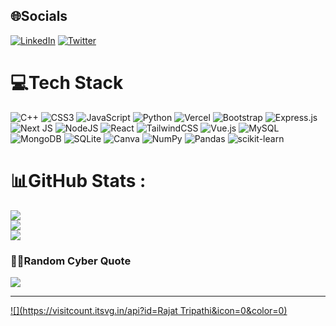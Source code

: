 
## 🌐Socials
[![LinkedIn](https://img.shields.io/badge/LinkedIn-%230077B5.svg?logo=linkedin&logoColor=white)](https://linkedin.com/in/www.linkedin.com/in/rivalo5) [![Twitter](https://img.shields.io/badge/Twitter-%231DA1F2.svg?logo=Twitter&logoColor=white)](https://twitter.com/https://x.com/Rival_o5) 

# 💻Tech Stack
![C++](https://img.shields.io/badge/c++-%2300599C.svg?style=flat&logo=c%2B%2B&logoColor=white) ![CSS3](https://img.shields.io/badge/css3-%231572B6.svg?style=flat&logo=css3&logoColor=white) ![JavaScript](https://img.shields.io/badge/javascript-%23323330.svg?style=flat&logo=javascript&logoColor=%23F7DF1E) ![Python](https://img.shields.io/badge/python-3670A0?style=flat&logo=python&logoColor=ffdd54) ![Vercel](https://img.shields.io/badge/vercel-%23000000.svg?style=flat&logo=vercel&logoColor=white) ![Bootstrap](https://img.shields.io/badge/bootstrap-%23563D7C.svg?style=flat&logo=bootstrap&logoColor=white) ![Express.js](https://img.shields.io/badge/express.js-%23404d59.svg?style=flat&logo=express&logoColor=%2361DAFB) ![Next JS](https://img.shields.io/badge/Next-black?style=flat&logo=next.js&logoColor=white) ![NodeJS](https://img.shields.io/badge/node.js-6DA55F?style=flat&logo=node.js&logoColor=white) ![React](https://img.shields.io/badge/react-%2320232a.svg?style=flat&logo=react&logoColor=%2361DAFB) ![TailwindCSS](https://img.shields.io/badge/tailwindcss-%2338B2AC.svg?style=flat&logo=tailwind-css&logoColor=white) ![Vue.js](https://img.shields.io/badge/vuejs-%2335495e.svg?style=flat&logo=vuedotjs&logoColor=%234FC08D) ![MySQL](https://img.shields.io/badge/mysql-%2300f.svg?style=flat&logo=mysql&logoColor=white) ![MongoDB](https://img.shields.io/badge/MongoDB-%234ea94b.svg?style=flat&logo=mongodb&logoColor=white) ![SQLite](https://img.shields.io/badge/sqlite-%2307405e.svg?style=flat&logo=sqlite&logoColor=white) ![Canva](https://img.shields.io/badge/Canva-%2300C4CC.svg?style=flat&logo=Canva&logoColor=white) ![NumPy](https://img.shields.io/badge/numpy-%23013243.svg?style=flat&logo=numpy&logoColor=white) ![Pandas](https://img.shields.io/badge/pandas-%23150458.svg?style=flat&logo=pandas&logoColor=white) ![scikit-learn](https://img.shields.io/badge/scikit--learn-%23F7931E.svg?style=flat&logo=scikit-learn&logoColor=white)
# 📊GitHub Stats :
![](https://github-readme-stats.vercel.app/api?username=RajatTripathi&theme=gruvbox&hide_border=false&include_all_commits=true&count_private=false)<br/>
![](https://github-readme-streak-stats.herokuapp.com/?user=RajatTripathi&theme=gruvbox&hide_border=false)<br/>
![](https://github-readme-stats.vercel.app/api/top-langs/?username=RajatTripathi&theme=gruvbox&hide_border=false&include_all_commits=true&count_private=false&layout=compact)

### 🧑‍💻Random Cyber Quote
![](https://github-readme-cyber-quotes.vercel.app/api?type=vetical&theme=gruvbox)

---
[![](https://visitcount.itsvg.in/api?id=Rajat Tripathi&icon=0&color=0)](https://visitcount.itsvg.in)
